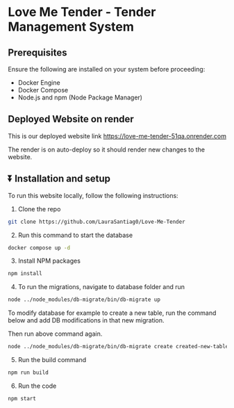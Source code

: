 # Love Me Tender - Tender Management System

## Prerequisites

Ensure the following are installed on your system before proceeding:

- Docker Engine
- Docker Compose
- Node.js and npm (Node Package Manager)

## Deployed Website on render

This is our deployed website link https://love-me-tender-51qa.onrender.com

The render is on auto-deploy so it should render new changes to the website.

## ⏬ Installation and setup

To run this website locally, follow the following instructions:

1. Clone the repo

```sh
git clone https://github.com/LauraSantiag0/Love-Me-Tender
```

2. Run this command to start the database

```sh
docker compose up -d
```

3. Install NPM packages

```sh
npm install
 ```

4. To run the migrations, navigate to database folder and run

```sh
node ../node_modules/db-migrate/bin/db-migrate up
 ```
To modify database for example to create a new table, run the command below and add DB modifications in that new migration.

Then run above command again.

```sh
node ../node_modules/db-migrate/bin/db-migrate create created-new-table --sql-file
 ```

5. Run the build command

```sh
npm run build
   ```

6. Run the code

```sh
npm start
```
